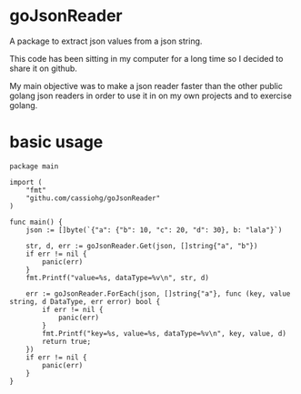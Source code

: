 # goJsonReader
A package to extract json values from a json string.

This code has been sitting in my computer for a long time so I decided to share it on github.

My main objective was to make a json reader faster than the other public golang json readers in order to use it in on my own projects and to exercise golang.

# basic usage
```
package main

import (
	"fmt"
	"githu.com/cassiohg/goJsonReader"
)

func main() {
	json := []byte(`{"a": {"b": 10, "c": 20, "d": 30}, b: "lala"}`)

	str, d, err := goJsonReader.Get(json, []string{"a", "b"})
	if err != nil {
		panic(err)
	}
	fmt.Printf("value=%s, dataType=%v\n", str, d)

	err := goJsonReader.ForEach(json, []string{"a"}, func (key, value string, d DataType, err error) bool {
		if err != nil {
			panic(err)
		}
		fmt.Printf("key=%s, value=%s, dataType=%v\n", key, value, d)
		return true;
	})
	if err != nil {
		panic(err)
	}
}
```